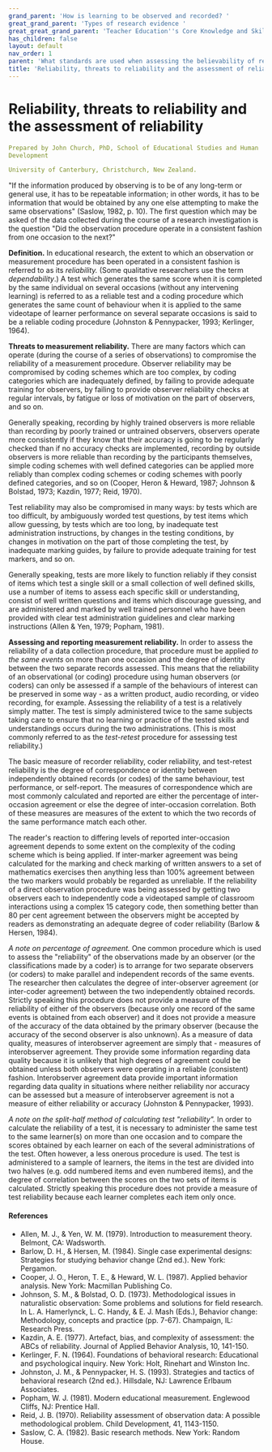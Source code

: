 ```yaml
---
grand_parent: 'How is learning to be observed and recorded? '
great_grand_parent: 'Types of research evidence '
great_great_grand_parent: 'Teacher Education''s Core Knowledge and Skills.'
has_children: false
layout: default
nav_order: 1
parent: 'What standards are used when assessing the believability of reports of learning '
title: 'Reliability, threats to reliability and the assessment of reliability '
---
```

# Reliability, threats to reliability and the assessment of reliability


```yaml
Prepared by John Church, PhD, School of Educational Studies and Human
Development

University of Canterbury, Christchurch, New Zealand.
```


"If the information produced by observing is to be of any long-term or
general use, it has to be repeatable information; in other words, it has
to be information that would be obtained by any one else attempting to
make the same observations" (Saslow, 1982, p. 10). The first question
which may be asked of the data collected during the course of a research
investigation is the question "Did the observation procedure operate in
a consistent fashion from one occasion to the next?"

**Definition.** In educational research, the extent to which an
observation or measurement procedure has been operated in a consistent
fashion is referred to as its *reliability.* (Some qualitative
researchers use the term *dependability*.) A test which generates the
same score when it is completed by the same individual on several
occasions (without any intervening learning) is referred to as a
reliable test and a coding procedure which generates the same count of
behaviour when it is applied to the same videotape of learner
performance on several separate occasions is said to be a reliable
coding procedure (Johnston & Pennypacker, 1993; Kerlinger, 1964).

**Threats to measurement reliability.** There are many factors which can
operate (during the course of a series of observations) to compromise
the reliability of a measurement procedure. Observer reliability may be
compromised by coding schemes which are too complex, by coding
categories which are inadequately defined, by failing to provide
adequate training for observers, by failing to provide observer
reliability checks at regular intervals, by fatigue or loss of
motivation on the part of observers, and so on.

Generally speaking, recording by highly trained observers is more
reliable than recording by poorly trained or untrained observers,
observers operate more consistently if they know that their accuracy is
going to be regularly checked than if no accuracy checks are
implemented, recording by outside observers is more reliable than
recording by the participants themselves, simple coding schemes with
well defined categories can be applied more reliably than complex coding
schemes or coding schemes with poorly defined categories, and so on
(Cooper, Heron & Heward, 1987; Johnson & Bolstad, 1973; Kazdin, 1977;
Reid, 1970).

Test reliability may also be compromised in many ways: by tests which
are too difficult, by ambiguously worded test questions, by test items
which allow guessing, by tests which are too long, by inadequate test
administration instructions, by changes in the testing conditions, by
changes in motivation on the part of those completing the test, by
inadequate marking guides, by failure to provide adequate training for
test markers, and so on.

Generally speaking, tests are more likely to function reliably if they
consist of items which test a single skill or a small collection of well
defined skills, use a number of items to assess each specific skill or
understanding, consist of well written questions and items which
discourage guessing, and are administered and marked by well trained
personnel who have been provided with clear test administration
guidelines and clear marking instructions (Allen & Yen, 1979; Popham,
1981).

**Assessing and reporting measurement reliability.** In order to assess
the reliability of a data collection procedure, that procedure must be
applied *to the same events* on more than one occasion and the degree of
identity between the two separate records assessed. This means that the
reliability of an observational (or coding) procedure using human
observers (or coders) can only be assessed if a sample of the behaviours
of interest can be preserved in some way - as a written product, audio
recording, or video recording, for example. Assessing the reliability of
a test is a relatively simply matter. The test is simply administered
twice to the same subjects taking care to ensure that no learning or
practice of the tested skills and understandings occurs during the two
administrations. (This is most commonly referred to as the *test-retest*
procedure for assessing test reliability.)

The basic measure of recorder reliability, coder reliability, and
test-retest reliability is the degree of correspondence or identity
between independently obtained records (or codes) of the same behaviour,
test performance, or self-report. The measures of correspondence which
are most commonly calculated and reported are either the percentage of
inter-occasion agreement or else the degree of inter-occasion
correlation. Both of these measures are measures of the extent to which
the two records of the same performance match each other.

The reader\'s reaction to differing levels of reported inter-occasion
agreement depends to some extent on the complexity of the coding scheme
which is being applied. If inter-marker agreement was being calculated
for the marking and check marking of written answers to a set of
mathematics exercises then anything less than 100% agreement between the
two markers would probably be regarded as unreliable. If the reliability
of a direct observation procedure was being assessed by getting two
observers each to independently code a videotaped sample of classroom
interactions using a complex 15 category code, then something better
than 80 per cent agreement between the observers might be accepted by
readers as demonstrating an adequate degree of coder reliability (Barlow
& Hersen, 1984).

*A note on percentage of agreement.* One common procedure which is used
to assess the "reliability" of the observations made by an observer (or
the classifications made by a coder) is to arrange for two separate
observers (or coders) to make parallel and independent records of the
same events. The researcher then calculates the degree of inter-observer
agreement (or inter-coder agreement) between the two independently
obtained records. Strictly speaking this procedure does not provide a
measure of the reliability of either of the observers (because only one
record of the same events is obtained from each observer) and it does
not provide a measure of the accuracy of the data obtained by the
primary observer (because the accuracy of the second observer is also
unknown). As a measure of data quality, measures of interobserver
agreement are simply that - measures of interobserver agreement. They
provide some information regarding data quality because it is unlikely
that high degrees of agreement could be obtained unless both observers
were operating in a reliable (consistent) fashion. Interobserver
agreement data provide important information regarding data quality in
situations where neither reliability nor accuracy can be assessed but a
measure of interobserver agreement is not a measure of either
reliability or accuracy (Johnston & Pennypacker, 1993).

*A note on the split-half method of calculating test "reliability".* In
order to calculate the reliability of a test, it is necessary to
administer the same test to the same learner(s) on more than one
occasion and to compare the scores obtained by each learner on each of
the several administrations of the test. Often however, a less onerous
procedure is used. The test is administered to a sample of learners, the
items in the test are divided into two halves (e.g. odd numbered items
and even numbered items), and the degree of correlation between the
scores on the two sets of items is calculated. Strictly speaking this
procedure does not provide a measure of test reliability because each
learner completes each item only once.


#### References

-   Allen, M. J., & Yen, W. M. (1979). Introduction to measurement
    theory. Belmont, CA: Wadsworth.
-   Barlow, D. H., & Hersen, M. (1984). Single case experimental
    designs: Strategies for studying behavior change (2nd ed.). New
    York: Pergamon.
-   Cooper, J. O., Heron, T. E., & Heward, W. L. (1987). Applied
    behavior analysis. New York: Macmillan Publishing Co.
-   Johnson, S. M., & Bolstad, O. D. (1973). Methodological issues in
    naturalistic observation: Some problems and solutions for field
    research. In L. A. Hamerlynck, L. C. Handy, & E. J. Mash (Eds.),
    Behavior change: Methodology, concepts and practice (pp. 7-67).
    Champaign, IL: Research Press.
-   Kazdin, A. E. (1977). Artefact, bias, and complexity of assessment:
    the ABCs of reliability. Journal of Applied Behavior Analysis, 10,
    141-150.
-   Kerlinger, F. N. (1964). Foundations of behavioral research:
    Educational and psychological inquiry. New York: Holt, Rinehart and
    Winston Inc.
-   Johnston, J. M., & Pennypacker, H. S. (1993). Strategies and tactics
    of behavioral research (2nd ed.). Hillsdale, NJ: Lawrence Erlbaum
    Associates.
-   Popham, W. J. (1981). Modern educational measurement. Englewood
    Cliffs, NJ: Prentice Hall.
-   Reid, J. B. (1970). Reliability assessment of observation data: A
    possible methodological problem. Child Development, 41, 1143-1150.
-   Saslow, C. A. (1982). Basic research methods. New York: Random
    House.
